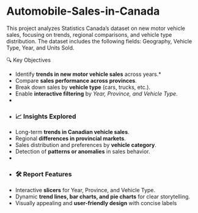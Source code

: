 # Automobile-Sales-in-Canada
This project analyzes Statistics Canada’s dataset on new motor vehicle sales, focusing on trends, regional comparisons, and vehicle type distribution. The dataset includes the following fields: Geography, Vehicle Type, Year, and Units Sold.

🔍 Key Objectives 
* Identify **trends in new motor vehicle sales** across years.*
* Compare **sales performance across provinces**.
* Break down sales by **vehicle type** (cars, trucks, etc.).
* Enable **interactive filtering** by *Year, Province, and Vehicle Type*.
*
* ### 📈 Insights Explored
* Long-term **trends in Canadian vehicle sales**.
* Regional **differences in provincial markets**.
* Sales distribution and preferences by **vehicle category**.
* Detection of **patterns or anomalies** in sales behavior.
*
* ### 🛠️ Report Features 
* Interactive **slicers** for Year, Province, and Vehicle Type.
* Dynamic **trend lines, bar charts, and pie charts** for clear storytelling.
* Visually appealing and **user-friendly design** with concise labels
